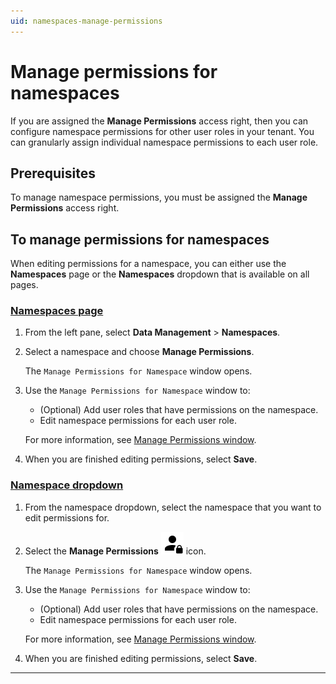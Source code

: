 ```yaml
---
uid: namespaces-manage-permissions
---
```


# Manage permissions for namespaces

If you are assigned the **Manage Permissions** access right, then you can configure namespace permissions for other user roles in your tenant. You can granularly assign individual namespace permissions to each user role.

## Prerequisites

To manage namespace permissions, you must be assigned the **Manage Permissions** access right.

## To manage permissions for namespaces

When editing permissions for a namespace, you can either use the **Namespaces** page or the **Namespaces** dropdown that is available on all pages.

### [Namespaces page](#tab/tabid-1)

1. From the left pane, select **Data Management** > **Namespaces**.

1. Select a namespace and choose **Manage Permissions**.

    The `Manage Permissions for Namespace` window opens.

1. Use the `Manage Permissions for Namespace` window to:

    - (Optional) Add user roles that have permissions on the namespace.
    - Edit namespace permissions for each user role.

    For more information, see [Manage Permissions window](xref:permissions-management#manage-permissions-window).

1. When you are finished editing permissions, select **Save**.

### [Namespace dropdown](#tab/tabid-2)

1. From the namespace dropdown, select the namespace that you want to edit permissions for.

1. Select the **Manage Permissions** ![Manage Permissions](../../_icons/default/account-lock.svg) icon.

    The `Manage Permissions for Namespace` window opens.

1. Use the `Manage Permissions for Namespace` window to:

    - (Optional) Add user roles that have permissions on the namespace.
    - Edit namespace permissions for each user role.

    For more information, see [Manage Permissions window](xref:permissions-management#manage-permissions-window).

1. When you are finished editing permissions, select **Save**.

***